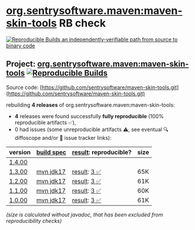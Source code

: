 [org.sentrysoftware.maven:maven-skin-tools](https://central.sonatype.com/artifact/org.sentrysoftware.maven/maven-skin-tools/versions) RB check
=======

[![Reproducible Builds](https://reproducible-builds.org/images/logos/rb.svg) an independently-verifiable path from source to binary code](https://reproducible-builds.org/)

## Project: [org.sentrysoftware.maven:maven-skin-tools](https://central.sonatype.com/artifact/org.sentrysoftware.maven/maven-skin-tools/versions) [![Reproducible Builds](https://img.shields.io/endpoint?url=https://raw.githubusercontent.com/jvm-repo-rebuild/reproducible-central/master/content/org/sentrysoftware/maven/maven-skin-tools/badge.json)](https://github.com/jvm-repo-rebuild/reproducible-central/blob/master/content/org/sentrysoftware/maven/maven-skin-tools/README.md)

Source code: [https://github.com/sentrysoftware/maven-skin-tools.git](https://github.com/sentrysoftware/maven-skin-tools.git)

rebuilding **4 releases** of org.sentrysoftware.maven:maven-skin-tools:
- **4** releases were found successfully **fully reproducible** (100% reproducible artifacts :white_check_mark:),
- 0 had issues (some unreproducible artifacts :warning:, see eventual :mag: diffoscope and/or :memo: issue tracker links):

| version | [build spec](/BUILDSPEC.md) | [result](https://reproducible-builds.org/docs/jvm/): reproducible? | size |
| -- | --------- | ------ | -- |
| [1.4.00](https://central.sonatype.com/artifact/org.sentrysoftware.maven/maven-skin-tools/1.4.00/pom) | | | |
| [1.3.00](https://central.sonatype.com/artifact/org.sentrysoftware.maven/maven-skin-tools/1.3.00/pom) | [mvn jdk17](maven-skin-tools-1.3.00.buildspec) | [result](maven-skin-tools-1.3.00.buildinfo): [3 :white_check_mark: ](maven-skin-tools-1.3.00.buildcompare) | 65K |
| [1.2.00](https://central.sonatype.com/artifact/org.sentrysoftware.maven/maven-skin-tools/1.2.00/pom) | [mvn jdk17](maven-skin-tools-1.2.00.buildspec) | [result](maven-skin-tools-1.2.00.buildinfo): [3 :white_check_mark: ](maven-skin-tools-1.2.00.buildcompare) | 61K |
| [1.1.00](https://central.sonatype.com/artifact/org.sentrysoftware.maven/maven-skin-tools/1.1.00/pom) | [mvn jdk17](maven-skin-tools-1.1.00.buildspec) | [result](maven-skin-tools-1.1.00.buildinfo): [3 :white_check_mark: ](maven-skin-tools-1.1.00.buildcompare) | 60K |
| [1.0.00](https://central.sonatype.com/artifact/org.sentrysoftware.maven/maven-skin-tools/1.0.00/pom) | [mvn jdk17](maven-skin-tools-1.0.00.buildspec) | [result](maven-skin-tools-1.0.00.buildinfo): [3 :white_check_mark: ](maven-skin-tools-1.0.00.buildcompare) | 61K |

<i>(size is calculated without javadoc, that has been excluded from reproducibility checks)</i>
